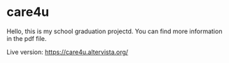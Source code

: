 # care4u
Hello,
this is my school graduation projectd.
You can find more information in the pdf file. 

Live version: https://care4u.altervista.org/
